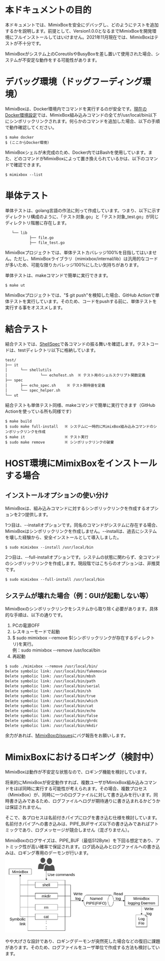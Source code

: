 # 本ドキュメントの目的
本ドキュメントでは、MimixBoxを安全にデバッグし、どのようにテストを追加するかを説明します。前提として、Version1.0.0となるまでMimixBoxを開発環境にフルインストールしてはいけません。2021年11月現在では、MimixBoxはテストが不十分です。

MimixBoxがシステム上のCoreutilsやBusyBoxを差し置いて使用された場合、システムが不安定な動作をする可能性があります。

# デバッグ環境（ドッグフーディング環境）
MimixBoxは、Docker環境内でコマンドを実行するのが安全です。[現在のDocker環境設定](../../../Dockerfile)では、MimixBox組み込みコマンドの全てが/usr/local/bin以下にシンボリックリンクされます。何らかのコマンドを追加した場合、以下の手順で動作確認してください。

```
$ make docker
$ (ここからDocker環境) 
```
MimixBoxシェルが未完成のため、Docker内ではBashを使用しています。また、どのコマンドがMimixBoxによって置き換えられているかは、以下のコマンドで確認できます。
```
$ mimixbox --list
```

# 単体テスト
単体テストは、golang言語の作法に則って作成しています。つまり、以下に示すディレクトリ構成のように、「テスト対象.go」と「テスト対象_test.go」が同じディレクトリ階層に存在します。
```
   └── lib
           ├── file.go
           ├── file_test.go
```
MimixBoxプロジェクトでは、単体テストカバレッジ100%を目指してはいません。ただし、MimixBoxライブラリ（mimixbox/internal/lib）は汎用的なコードが多いため、可能な限りカバレッジ100%にしたい気持ちがあります。  

単体テストは、makeコマンドで簡単に実行できます。
```
$ make ut
```
MimixBoxプロジェクトでは、"$ git push"を検知した場合、GitHub Actionで単体テストを実行しています。そのため、コードをpushする前に、単体テストを実行する事をオススメします。

# 結合テスト
結合テストでは、[ShellSpec](https://github.com/shellspec/shellspec)で各コマンドの振る舞いを確認します。テストコードは、testディレクトリ以下に格納しています。
```
test/
├── it
│      └── shellutils
│               └── echoTest.sh  ※ テスト用のシェルスクリプト関数定義
├── spec
│      ├── echo_spec.sh     ※ テスト期待値を定義
│      └── spec_helper.sh
└── ut
```
結合テストも単体テスト同様、makeコマンドで簡単に実行できます（GitHub Actionを使っている所も同様です）
```
$ make build
$ sudo make full-install   ※ システムに一時的にMimixBox組み込みコマンドのシンボリックリンクを作成
$ make it                  ※ テスト実行
$ sudo make remove         ※ シンボリックリンクの破棄
```
# HOST環境にMimixBoxをインストールする場合
## インストールオプションの使い分け
MimixBoxは、組み込みコマンドに対するシンボリックリンクを作成するオプションを2つ提供します。  

1つ目は、--installオプションです。同名のコマンドがシステムに存在する場合、MimixBoxはシンボリックリンクを作成しません。--installは、過去にシステムを壊した経験から、安全インストールとして導入しました。
```
$ sudo mimixbox --install /usr/local/bin
```
2つ目は、--full-installオプションです。システムの状態に関わらず、全コマンドのシンボリックリンクを作成します。現段階ではこちらのオプションは、非推奨です。
```
$ sudo mimixbox --full-install /usr/local/bin
```
## システムが壊れた場合（例：GUIが起動しない等）
MimixBoxのシンボリックリンクをシステムから取り除く必要があります。具体的な手順は、以下の通りです。  

1. PCの電源OFF
2. レスキューモードで起動
3. $ sudo mimixbox --remove $(シンボリックリンクが存在するディレクトリ)を実行。  
   例：sudo mimixbox --remove /usr/local/bin
4. 再起動
```
$ sudo ./mimixbox --remove /usr/local/bin/
Delete symbolic link: /usr/local/bin/fakemovie
Delete symbolic link: /usr/local/bin/mbsh
Delete symbolic link: /usr/local/bin/path
Delete symbolic link: /usr/local/bin/serial
Delete symbolic link: /usr/local/bin/sh
Delete symbolic link: /usr/local/bin/true
Delete symbolic link: /usr/local/bin/which
Delete symbolic link: /usr/local/bin/cat
Delete symbolic link: /usr/local/bin/echo
Delete symbolic link: /usr/local/bin/false
Delete symbolic link: /usr/local/bin/ghrdc
Delete symbolic link: /usr/local/bin/mkdir
```
余力があれば、[MimixBoxのIssues](https://github.com/nao1215/mimixbox/issues)にバグ報告をお願いします。

# MimixBoxにおけるロギング（検討中）
MimixBoxは動作が不安定な状態なので、ロギング機能を検討しています。  

将来的にMimixBoxが安定動作すれば、複数ユーザがMimixBox組み込みコマンドをほぼ同時に実行する可能性が考えられます。その場合、複数プロセス（MimixBox）が、同時に一つのログファイルに対して書き込みを行います。同時書き込みであるため、ログファイルへログが期待通りに書き込まれるかどうかは保証されません。  

そこで、各プロセスは名前付きパイプにログを書き込む仕様を検討しています。名前付きパイプへの書き込みは、PIPE_BUFサイズ以下の書き込みであればアトミックであり、ログメッセージが競合しません（混ざりません）。  

MimixBoxのログサイズは、PIPE_BUF（最低512Byte）を下回る想定であり、アトミック性が高い確率で保証されます。ログ読み込みとログファイルへの書き込みは、ロギング専用のデーモンが行います。
![MimixBoxロギングの流れ](/docs/images/debug_logging.jpg "MimixBoxロギングの流れ")

やや大げさな設計であり、ロギングデーモンが突然死した場合などの復旧に課題があります。そのため、ログファイルをユーザ単位で作成する方法も検討しています。  
